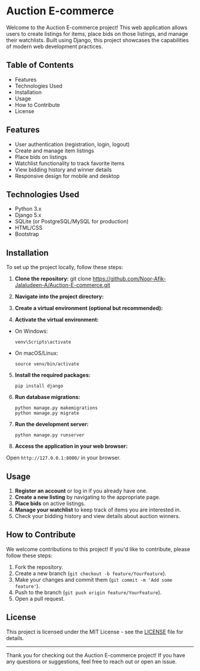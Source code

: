 # Auction E-commerce

Welcome to the Auction E-commerce project! This web application allows users to create listings for items, place bids on those listings, and manage their watchlists. Built using Django, this project showcases the capabilities of modern web development practices.

## Table of Contents

- Features
- Technologies Used
- Installation
- Usage
- How to Contribute
- License

## Features

- User authentication (registration, login, logout)
- Create and manage item listings
- Place bids on listings
- Watchlist functionality to track favorite items
- View bidding history and winner details
- Responsive design for mobile and desktop

## Technologies Used

- Python 3.x
- Django 5.x
- SQLite (or PostgreSQL/MySQL for production)
- HTML/CSS
- Bootstrap

## Installation

To set up the project locally, follow these steps:

1. **Clone the repository:**
git clone https://github.com/Noor-Afik-Jalaludeen-A/Auction-E-commerce.git


2. **Navigate into the project directory:**


3. **Create a virtual environment (optional but recommended):**


4. **Activate the virtual environment:**

- On Windows:
  ```
  venv\Scripts\activate
  ```
- On macOS/Linux:
  ```
  source venv/bin/activate
  ```

5. **Install the required packages:**
   ```
   pip install django
   ```

6. **Run database migrations:**
   ```
   python manage.py makemigrations
   python manage.py migrate
   ```

8. **Run the development server:**
    ```
    python manage.py runserver
    ```

8. **Access the application in your web browser:**

Open `http://127.0.0.1:8000/` in your browser.

## Usage

1. **Register an account** or log in if you already have one.
2. **Create a new listing** by navigating to the appropriate page.
3. **Place bids** on active listings.
4. **Manage your watchlist** to keep track of items you are interested in.
5. Check your bidding history and view details about auction winners.

## How to Contribute

We welcome contributions to this project! If you'd like to contribute, please follow these steps:

1. Fork the repository.
2. Create a new branch (`git checkout -b feature/YourFeature`).
3. Make your changes and commit them (`git commit -m 'Add some feature'`).
4. Push to the branch (`git push origin feature/YourFeature`).
5. Open a pull request.

## License

This project is licensed under the MIT License - see the [LICENSE](LICENSE) file for details.

---

Thank you for checking out the Auction E-commerce project! If you have any questions or suggestions, feel free to reach out or open an issue.




